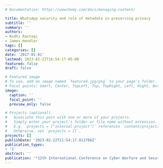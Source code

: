 ```yaml
---
# Documentation: https://wowchemy.com/docs/managing-content/

title: WhatsApp security and role of metadata in preserving privacy
subtitle: ''
summary: ''
authors:
- Nidhi Rastogi
- James Hendler
tags: []
categories: []
date: '2017-01-01'
lastmod: 2023-02-22T16:54:17-05:00
featured: false
draft: false

# Featured image
# To use, add an image named `featured.jpg/png` to your page's folder.
# Focal points: Smart, Center, TopLeft, Top, TopRight, Left, Right, BottomLeft, Bottom, BottomRight.
image:
  caption: ''
  focal_point: ''
  preview_only: false

# Projects (optional).
#   Associate this post with one or more of your projects.
#   Simply enter your project's folder or file name without extension.
#   E.g. `projects = ["internal-project"]` references `content/project/deep-learning/index.md`.
#   Otherwise, set `projects = []`.
projects: []
publishDate: '2023-02-22T21:54:17.812786Z'
publication_types:
- '1'
abstract: ''
publication: '*12th International Conference on Cyber Warfare and Security*'
---
```

